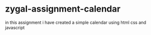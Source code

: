 # zygal-assignment-calendar
in this assignment i have created a simple calendar using html css and javascript 
